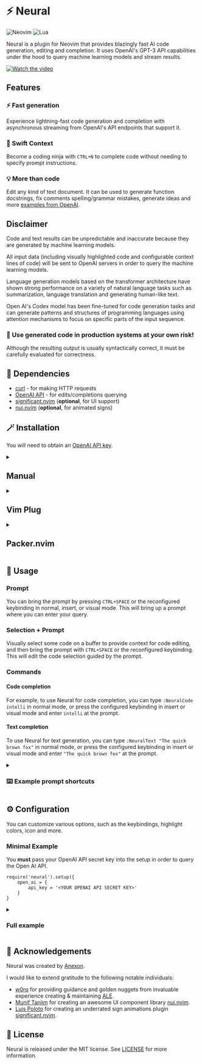 # ⚡ Neural

![Neovim](https://img.shields.io/badge/NeoVim-%2357A143.svg?&style=for-the-badge&logo=neovim&logoColor=white) ![Lua](https://img.shields.io/badge/lua-%232C2D72.svg?style=for-the-badge&logo=lua&logoColor=white)  

Neural is a plugin for Neovim that provides blazingly fast AI code generation, editing and completion. 
It uses OpenAI's GPT-3 API capabilities under the hood to query machine learning models and stream results.

[![Watch the video](https://img.youtube.com/vi/9mxUBqaZuQU/maxresdefault.jpg)](https://www.youtube.com/watch?v=9mxUBqaZuQU)

## Features
### ⚡ Fast generation
Experience lightning-fast code generation and completion with asynchronous streaming from OpenAI's API endpoints that support it.

### 🥷 Swift Context
Become a coding ninja with `CTRL+N` to complete code without needing to specify prompt instructions.

### 💡 More than code
Edit any kind of text document. It can be used to generate function docstrings, fix comments spelling/grammar mistakes, generate ideas and more [examples from OpenAI](https://beta.openai.com/examples). 

## Disclaimer
Code and text results can be unpredictable and inaccurate because they are generated by machine learning models.

All input data (including visually highlighted code and configurable context lines of code) will be sent to OpenAI servers in order to query the machine learning models.

Language generation models based on the transformer architecture have shown strong performance on a variety of natural language tasks such as summarization, language translation and generating human-like text. 

Open AI's Codex model has been fine-tuned for code generation tasks and can generate patterns and structures of programming languages using attention mechanisms to focus on specific parts of the input sequence.

### 🚨 Use generated code in production systems at your own risk!
Although the resulting output is usually syntactically correct, it must be carefully evaluated for correctness.   

## 🔌 Dependencies
- [curl](https://curl.se/) - for making HTTP requests
- [OpenAI API](https://beta.openai.com/) - for edits/completions querying
- [significant.nvim](https://github.com/ElPiloto/significant.nvim) (**optional**, for UI support)
- [nui.nvim](https://github.com/MunifTanjim/nui.nvim) (**optional**, for animated signs)

## 🪄 Installation
You will need to obtain an [OpenAI API key](https://beta.openai.com/signup/).

<details><summary><h2>Manual</h2></summary>

You can clone this repository to a neovim runtime path:
```
git clone -C ~/.local/share/nvim/site/pack/git-plugins/start/neural https://github.com/dense-analysis/neural.git
```

Then you will need to add `require('neural').setup({})` in your init.vim, passing a minimal configuration
```vim
require('neural').setup({
    open_ai = {
        api_key = '<YOUR OPENAI API SECRET KEY>'
    }
}
```

</details>

<details><summary><h2>Vim Plug</h2></summary>

To install Neural using [vim-plug](https://github.com/junegunn/vim-plug), add the following to your `init.vim`:

```vim
Plug 'dense-analysis/neural'
    Plug 'muniftanjim/nui.nvim'
    Plug 'elpiloto/significant.nvim'
```
Then run `:PlugInstall` in Neovim to install Neural.

(NOTE: Not tested yet but should work)
</details>

<details><summary><h2>Packer.nvim</h2></summary>

You can use [packer.nvim](https://github.com/wbthomason/packer.nvim) with something like:
```
use({
    'dense-analysis/neural',
    config = function()
        require('neural').setup({
            open_ai = {
                api_key = '<YOUR OPENAI API SECRET KEY>'
            }
        })
    end,
    requires = {
        'MunifTanjim/nui.nvim'
        'ElPiloto/significant.nvim'
    }
})
```

(NOTE: Not tested yet but should work)

</details>

## 🚀 Usage
### Prompt
You can bring the prompt by pressing `CTRL+SPACE` or the reconfigured keybinding in normal, insert, or visual mode. This will bring up a prompt where you can enter your query.

### Selection + Prompt
Visually select some code on a buffer to provide context for code editing, and then bring the prompt with `CTRL+SPACE` or the reconfigured keybinding. This will edit the code selection guided by the prompt.

### Commands
#### Code completion
For example, to use Neural for code completion, you can type `:NeuralCode intelli` in normal mode, or press the configured keybinding in insert or visual mode and enter `intelli` at the prompt.

#### Text completion
To use Neural for text generation, you can type `:NeuralText "The quick brown fox"` in normal mode, or press the configured keybinding in insert or visual mode and enter `"The quick brown fox"` at the prompt.

<details><summary><h3>⌨️ Example prompt shortcuts</h3></summary>

You can use the `:NeuralCode` and `:NeuralText` commands to specify your query as the arguments. 

#### Add documentation
```vim
vnoremap <leader><leader>d :NeuralCode add documentation<CR>
```

#### Fix spelling/grammar/tone
```vim
vnoremap <leader><leader>s :NeuralText Fix spelling and grammar and rephrase in a proffesional tone<CR>
```

</details>

## ⚙️ Configuration
You can customize various options, such as the keybindings, highlight colors, icon and more. 

### Minimal Example
You **must** pass your OpenAI API secret key into the setup in order to query the Open AI API.

```vim
require('neural').setup({
    open_ai = {
        api_key = '<YOUR OPENAI API SECRET KEY>'
    }
}
```

<details><summary><h3>Full example</h3></summary>
<p>

Example of a default configuration:
```lua
{
    mappings = {
        swift = '<C-n>', -- Context completion
        prompt = '<C-space>', -- Open prompt
    },
    -- OpenAI settings
    open_ai = {
        temperature = 0.1,
        presence_penalty = 0.5,
        frequency_penalty = 0.5,
        max_tokens = 2048,
        context_lines = 16, -- Surrounding lines for swift completion
        api_key = '<YOUR OPENAI API SECRET KEY>', -- (DO NOT COMMIT)
    },
    -- Visual settings
    ui = {
        use_prompt = true, -- Use visual floating Input
        use_animated_sign = true, -- Use animated sign mark
        show_hl = true,
        show_icon = true,
        icon = '🗲', -- Prompt/Static sign icon
        icon_color = '#ffe030', -- Sign icon color
        hl_color = '#4D4839', -- Line highlighting on output
        prompt_border_color = '#E5C07B',
    },
}
```

</p>
</details>

## 📜 Acknowledgements
Neural was created by [Anexon](https://github.com/Angelchev).

I would like to extend gratitude to the following notable individuals:

- [w0rp](https://github.com/w0rp) for providing guidance and golden nuggets from invaluable experience creating & maintaining [ALE](https://github.com/dense-analysis/ale).
- [Munif Tanjim](https://github.com/MunifTanjim/) for creating an awesome UI component library [nui.nvim](https://github.com/MunifTanjim/nui.nvim).
- [Luis Poloto](https://github.com/ElPiloto) for creating an underrated sign animations plugin [significant.nvim](https://github.com/ElPiloto/significant.nvim).

## 📙 License
Neural is released under the MIT license. See [LICENSE](https://github.com/dense-analysis/neural/blob/master/LICENSE.md) for more information.
